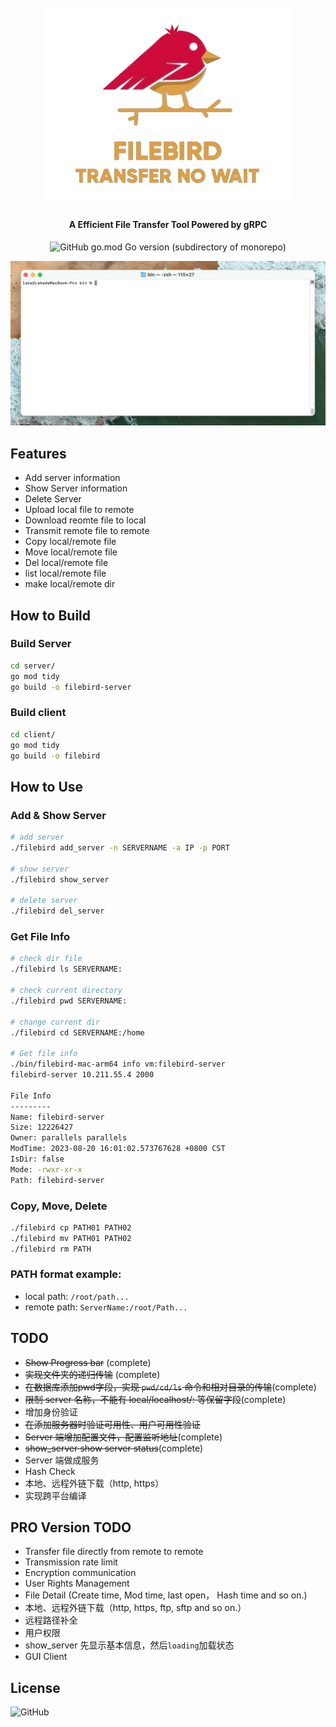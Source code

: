 <h1 align="center">
  <br>
  <img src="https://github.com/dev-lake/FileBird/blob/main/resources/logo.png?raw=true" alt="FileBird" width="400">
  <!-- <br> -->
  <!-- FileBird -->
  <!-- <br> -->
</h1>

<h4 align="center">A Efficient File Transfer Tool Powered by gRPC</h4>
<p align="center">
    <img alt="GitHub go.mod Go version (subdirectory of monorepo)" src="https://img.shields.io/github/go-mod/go-version/dev-lake/FileBird?filename=client%2Fgo.mod&style=for-the-badge">
</p>

<p align="center">
    <img alt="GitHub go.mod Go version (subdirectory of monorepo)" src="resources/example02.gif">
</p>

## Features
- Add server information
- Show Server information
- Delete Server
- Upload local file to remote
- Download reomte file to local
- Transmit remote file to remote
- Copy local/remote file
- Move local/remote file
- Del local/remote file
- list local/remote file
- make local/remote dir


## How to Build
### Build Server
```bash
cd server/
go mod tidy
go build -o filebird-server
```
### Build client
```bash
cd client/
go mod tidy
go build -o filebird
```

## How to Use
### Add & Show Server
```bash
# add server
./filebird add_server -n SERVERNAME -a IP -p PORT

# show server
./filebird show_server

# delete server
./filebird del_server
```

### Get File Info
```bash
# check dir file
./filebird ls SERVERNAME:

# check current directory
./filebird pwd SERVERNAME:

# change current dir
./filebird cd SERVERNAME:/home

# Get file info
./bin/filebird-mac-arm64 info vm:filebird-server
filebird-server 10.211.55.4 2000

File Info
---------
Name: filebird-server
Size: 12226427
Owner: parallels parallels
ModTime: 2023-08-20 16:01:02.573767628 +0800 CST
IsDir: false
Mode: -rwxr-xr-x
Path: filebird-server
```

### Copy, Move, Delete
```bash
./filebird cp PATH01 PATH02
./filebird mv PATH01 PATH02
./filebird rm PATH
```

### PATH format example:
- local path: `/root/path...`
- remote path: `ServerName:/root/Path...`


## TODO
- ~~Show Progress bar~~ (complete)
- ~~实现文件夹的递归传输~~ (complete)
- ~~在数据库添加pwd字段，实现 `pwd/cd/ls` 命令和相对目录的传输~~(complete)
- ~~限制 server 名称，不能有 local/localhost/: 等保留字段~~(complete)
- 增加身份验证
- ~~在添加服务器时验证可用性、用户可用性验证~~
- ~~Server 端增加配置文件，配置监听地址~~(complete)
- ~~show_server show server status~~(complete)
- Server 端做成服务
- Hash Check
- 本地、远程外链下载（http, https）
- 实现跨平台编译

## PRO Version TODO
- Transfer file directly from remote to remote 
- Transmission rate limit
- Encryption communication
- User Rights Management
- File Detail (Create time, Mod time, last open， Hash time and so on.)
- 本地、远程外链下载（http, https, ftp, sftp and so on.）
- 远程路径补全
- 用户权限
- show_server 先显示基本信息，然后`loading`加载状态
- GUI Client

## License
![GitHub](https://img.shields.io/github/license/dev-lake/FileBird?style=for-the-badge&color=green&cacheSeconds=3600)